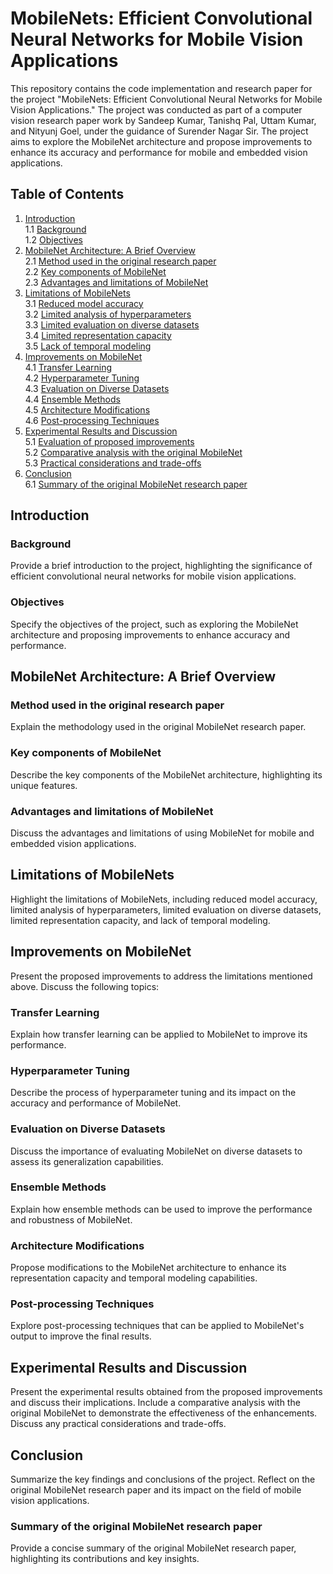 # MobileNets: Efficient Convolutional Neural Networks for Mobile Vision Applications

This repository contains the code implementation and research paper for the project "MobileNets: Efficient Convolutional Neural Networks for Mobile Vision Applications." The project was conducted as part of a computer vision research paper work by Sandeep Kumar, Tanishq Pal, Uttam Kumar, and Nityunj Goel, under the guidance of Surender Nagar Sir. The project aims to explore the MobileNet architecture and propose improvements to enhance its accuracy and performance for mobile and embedded vision applications.

## Table of Contents
1. [Introduction](#introduction)  
   1.1 [Background](#background)  
   1.2 [Objectives](#objectives)  
2. [MobileNet Architecture: A Brief Overview](#mobilenet-architecture-a-brief-overview)  
   2.1 [Method used in the original research paper](#method-used-in-the-original-research-paper)  
   2.2 [Key components of MobileNet](#key-components-of-mobilenet)  
   2.3 [Advantages and limitations of MobileNet](#advantages-and-limitations-of-mobilenet)  
3. [Limitations of MobileNets](#limitations-of-mobilenets)  
   3.1 [Reduced model accuracy](#reduced-model-accuracy)  
   3.2 [Limited analysis of hyperparameters](#limited-analysis-of-hyperparameters)  
   3.3 [Limited evaluation on diverse datasets](#limited-evaluation-on-diverse-datasets)  
   3.4 [Limited representation capacity](#limited-representation-capacity)  
   3.5 [Lack of temporal modeling](#lack-of-temporal-modeling)  
4. [Improvements on MobileNet](#improvements-on-mobilenet)  
   4.1 [Transfer Learning](#transfer-learning)  
   4.2 [Hyperparameter Tuning](#hyperparameter-tuning)  
   4.3 [Evaluation on Diverse Datasets](#evaluation-on-diverse-datasets)  
   4.4 [Ensemble Methods](#ensemble-methods)  
   4.5 [Architecture Modifications](#architecture-modifications)  
   4.6 [Post-processing Techniques](#post-processing-techniques)  
5. [Experimental Results and Discussion](#experimental-results-and-discussion)  
   5.1 [Evaluation of proposed improvements](#evaluation-of-proposed-improvements)  
   5.2 [Comparative analysis with the original MobileNet](#comparative-analysis-with-the-original-mobilenet)  
   5.3 [Practical considerations and trade-offs](#practical-considerations-and-trade-offs)  
6. [Conclusion](#conclusion)  
   6.1 [Summary of the original MobileNet research paper](#summary-of-the-original-mobilenet-research-paper)  

## Introduction

### Background

Provide a brief introduction to the project, highlighting the significance of efficient convolutional neural networks for mobile vision applications.

### Objectives

Specify the objectives of the project, such as exploring the MobileNet architecture and proposing improvements to enhance accuracy and performance.

## MobileNet Architecture: A Brief Overview

### Method used in the original research paper

Explain the methodology used in the original MobileNet research paper.

### Key components of MobileNet

Describe the key components of the MobileNet architecture, highlighting its unique features.

### Advantages and limitations of MobileNet

Discuss the advantages and limitations of using MobileNet for mobile and embedded vision applications.

## Limitations of MobileNets

Highlight the limitations of MobileNets, including reduced model accuracy, limited analysis of hyperparameters, limited evaluation on diverse datasets, limited representation capacity, and lack of temporal modeling.

## Improvements on MobileNet

Present the proposed improvements to address the limitations mentioned above. Discuss the following topics:

### Transfer Learning

Explain how transfer learning can be applied to MobileNet to improve its performance.

### Hyperparameter Tuning

Describe the process of hyperparameter tuning and its impact on the accuracy and performance of MobileNet.

### Evaluation on Diverse Datasets

Discuss the importance of evaluating MobileNet on diverse datasets to assess its generalization capabilities.

### Ensemble Methods

Explain how ensemble methods can be used to improve the performance and robustness of MobileNet.

### Architecture Modifications

Propose modifications to the MobileNet architecture to enhance its representation capacity and temporal modeling capabilities.

### Post-processing Techniques

Explore post-processing techniques that can be applied to MobileNet's output to improve the final results.

## Experimental Results and Discussion

Present the experimental results obtained from the proposed improvements and discuss their implications. Include a comparative analysis with the original MobileNet to demonstrate the effectiveness of the enhancements. Discuss any practical considerations and trade-offs.

## Conclusion

Summarize the key findings and conclusions of the project. Reflect on the original MobileNet research paper and its impact on the field of mobile vision applications.

### Summary of the original MobileNet research paper

Provide a concise summary of the original MobileNet research paper, highlighting its contributions and key insights.

